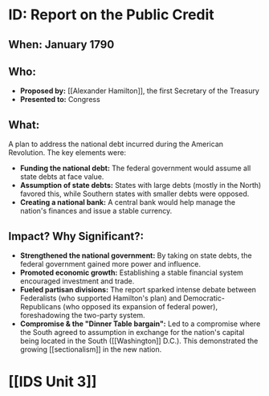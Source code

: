 # ID: Report on the Public Credit
## When: January 1790
## Who: 
- **Proposed by:** [[Alexander Hamilton]], the first Secretary of the Treasury
- **Presented to:** Congress

## What: 
A plan to address the national debt incurred during the American Revolution.  The key elements were:
* **Funding the national debt:** The federal government would assume all state debts at face value.
* **Assumption of state debts:**  States with large debts (mostly in the North) favored this, while Southern states with smaller debts were opposed.
* **Creating a national bank:**  A central bank would help manage the nation's finances and issue a stable currency.

## Impact? Why Significant?: 
* **Strengthened the national government:**  By taking on state debts, the federal government gained more power and influence.
* **Promoted economic growth:**  Establishing a stable financial system encouraged investment and trade.
* **Fueled partisan divisions:** The report sparked intense debate between Federalists (who supported Hamilton's plan) and Democratic-Republicans (who opposed its expansion of federal power), foreshadowing the two-party system. 
* **Compromise & the "Dinner Table bargain":** Led to a compromise where the South agreed to assumption in exchange for the nation's capital being located in the South ([[Washington]] D.C.). This demonstrated the growing [[sectionalism]] in the new nation. 

# [[IDS Unit 3]]